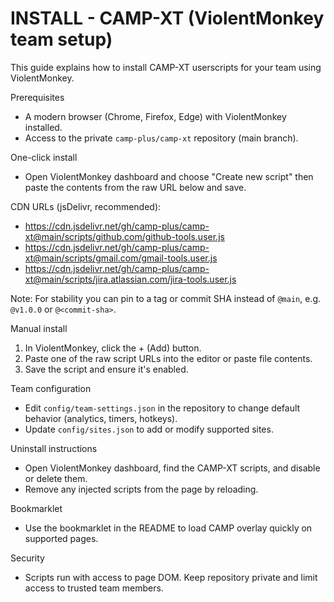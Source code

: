 # INSTALL - CAMP-XT (ViolentMonkey team setup)

This guide explains how to install CAMP-XT userscripts for your team using ViolentMonkey.

Prerequisites
- A modern browser (Chrome, Firefox, Edge) with ViolentMonkey installed.
- Access to the private `camp-plus/camp-xt` repository (main branch).

One-click install
- Open ViolentMonkey dashboard and choose "Create new script" then paste the contents from the raw URL below and save.

CDN URLs (jsDelivr, recommended):
- https://cdn.jsdelivr.net/gh/camp-plus/camp-xt@main/scripts/github.com/github-tools.user.js
- https://cdn.jsdelivr.net/gh/camp-plus/camp-xt@main/scripts/gmail.com/gmail-tools.user.js
- https://cdn.jsdelivr.net/gh/camp-plus/camp-xt@main/scripts/jira.atlassian.com/jira-tools.user.js

Note: For stability you can pin to a tag or commit SHA instead of `@main`, e.g. `@v1.0.0` or `@<commit-sha>`.

Manual install
1. In ViolentMonkey, click the + (Add) button.
2. Paste one of the raw script URLs into the editor or paste file contents.
3. Save the script and ensure it's enabled.

Team configuration
- Edit `config/team-settings.json` in the repository to change default behavior (analytics, timers, hotkeys).
- Update `config/sites.json` to add or modify supported sites.

Uninstall instructions
- Open ViolentMonkey dashboard, find the CAMP-XT scripts, and disable or delete them.
- Remove any injected scripts from the page by reloading.

Bookmarklet
- Use the bookmarklet in the README to load CAMP overlay quickly on supported pages.

Security
- Scripts run with access to page DOM. Keep repository private and limit access to trusted team members.
